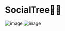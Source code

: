 # SocialTree👨‍🚀

![image](https://user-images.githubusercontent.com/97148281/150001068-f8fd617f-3660-47df-894a-9ea2c64f17fe.png)
![image](https://user-images.githubusercontent.com/97148281/150001111-f7a3f3fa-6ab0-4edc-b27b-1df68518bda1.png)
